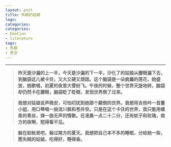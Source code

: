 ```yaml
---
layout: post
title: 失眠的姑娘
logo: 
categories:
categories:
- Emotion
- literature
tags:
- 失眠
- 思念
---
```

---

><kbd>**昨天是沙漏的上一半，今天是沙漏的下一半，沙化了的姑娘从腰眼漏下去，到脑袋这儿被卡住，又大又硬又顽固。这个脑袋是一朵疯癫的莲花，她盛放，她歌唱，初夏的夜里大雪纷飞。午夜的时候，整个世界天旋地转，脑袋却仍然卡在腰眼，脑袋眨了眨眼，发现世界倒了过来。**</kbd>  

><kbd>**我想对姑娘说声晚安，可怕叨扰到她那个颠倒的世界。我想用吉他吟一首董小姐，用口琴唱一曲流川枫和苍井空。只是在这个卡住的世界，我只能用缠柔的青丝，弹一曲无声的情歌。在凌晨一点二十二分，还有蚊子和玫瑰，南方的夜啊，短得看不见。**</kbd>  

><kbd>**躲在蚊帐里吧，躲过南方的夏天。我想把自己本不多的睡眠，分给她一些，愿失眠的姑娘，吃得好，睡得香。**</kbd>
